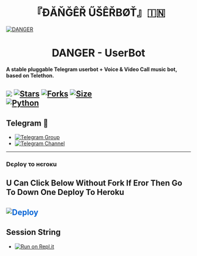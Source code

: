 <h1 align="center">
<b> 『ĐĂŇĞÊŘ ŰŠÊŘBØŤ』🇮🇳 </b>
</h1>

[![DANGER](https://te.legra.ph/file/53282eea1bc89766b75a3.jpg)](https://github.com/GwGYT/GWG_X_USERBOT)

</p>
<h1 align="center">
  <b>DANGER - UserBot</b>
</h1>

<b>A stable pluggable Telegram userbot + Voice & Video Call music bot, based on Telethon.</b>
</h1>

[![](https://img.shields.io/badge/Danger-v0.5-blue)](#)
[![Stars](https://img.shields.io/github/stars/gwgyt/gwg_x_userbot?style=flat-square&color=yellow)](https://github.com/gwgyt/gwg_x_userbot/stargazers)
[![Forks](https://img.shields.io/github/forks/gwgyt/gwg_x_userbot?style=flat-square&color=orange)](https://github.com/gwgyt/gwg_x_userbot/fork)
[![Size](https://img.shields.io/github/repo-size/gwgyt/gwg_x_userbot?style=flat-square&color=green)](https://github.com/gwgyt/gwg_x_userbot/)   
[![Python](https://img.shields.io/badge/Python-v3.10.2-blue)](https://www.python.org/)
------
## Telegram 🏪
- [![Telegram Group](https://img.shields.io/badge/Telegram-Group-brightgreen)](https://t.me/danger_userbot_support)
- [![Telegram Channel](https://img.shields.io/badge/Telegram-Channel-brightgreen)](https://t.me/official_danger_userbot)
------
<h3> Dєρlογ το нєrοκu </h3>

## U Can Click Below Without Fork If Eror Then Go To Down One Deploy To Heroku

<a href="https://heroku.com/deploy" rel="nofollow" style="background-color: initial; box-sizing: border-box; color: #0366d6; text-decoration-line: none;"><img alt="Deploy" data-canonical-src="https://www.herokucdn.com/deploy/button.svg" src="https://camo.githubusercontent.com/83b0e95b38892b49184e07ad572c94c8038323fb/68747470733a2f2f7777772e6865726f6b7563646e2e636f6d2f6465706c6f792f627574746f6e2e737667" style="border-style: none; box-sizing: initial; max-width: 100%;" /></a></div>
</a>
------
## Session String
* [![Run on Repl.it](https://replit.com/badge/github/GwG/Gwg_x_userbot)](https://replit.com/@TITHIJARYAN/DANGER-STRING-SESSION?v=1)
